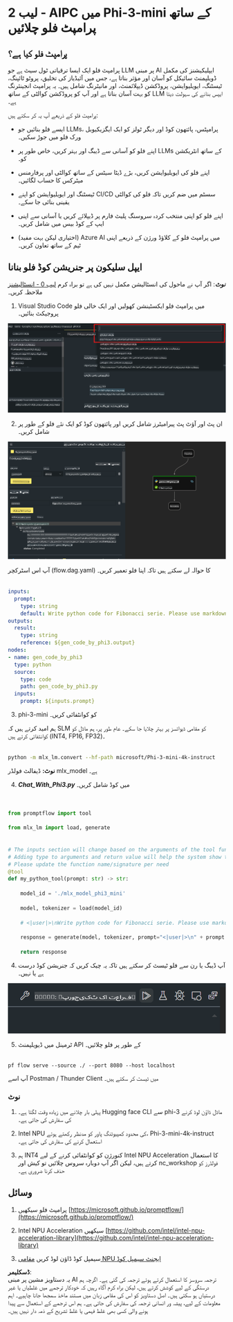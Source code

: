 # **لیب 2 - AIPC میں Phi-3-mini کے ساتھ پرامپٹ فلو چلائیں**

## **پرامپٹ فلو کیا ہے؟**

پرامپٹ فلو ایک ایسا ترقیاتی ٹول سیٹ ہے جو LLM پر مبنی AI ایپلیکیشنز کی مکمل ڈویلپمنٹ سائیکل کو آسان اور مؤثر بناتا ہے، جس میں آئیڈیاز کی تخلیق، پروٹو ٹائپنگ، ٹیسٹنگ، ایویلیوایشن، پروڈکشن ڈیپلائمنٹ، اور مانیٹرنگ شامل ہیں۔ یہ پرامپٹ انجینئرنگ کو بہت آسان بناتا ہے اور آپ کو پروڈکشن کوالٹی کے ساتھ LLM ایپس بنانے کی سہولت دیتا ہے۔

پرامپٹ فلو کے ذریعے آپ یہ کر سکتے ہیں:

- ایسے فلو بنائیں جو LLMs، پرامپٹس، پائتھون کوڈ اور دیگر ٹولز کو ایک ایگزیکیوبل ورک فلو میں جوڑ سکیں۔

- اپنے فلو کو آسانی سے ڈیبگ اور بہتر کریں، خاص طور پر LLMs کے ساتھ انٹریکشن کو۔

- اپنے فلو کی ایویلیوایشن کریں، بڑے ڈیٹا سیٹس کے ساتھ کوالٹی اور پرفارمنس میٹرکس کا حساب لگائیں۔

- ٹیسٹنگ اور ایویلیوایشن کو اپنے CI/CD سسٹم میں ضم کریں تاکہ فلو کی کوالٹی یقینی بنائی جا سکے۔

- اپنے فلو کو اپنی منتخب کردہ سروسنگ پلیٹ فارم پر ڈیپلائے کریں یا آسانی سے اپنی ایپ کے کوڈ بیس میں شامل کریں۔

- (اختیاری لیکن بہت مفید) Azure AI میں پرامپٹ فلو کے کلاؤڈ ورژن کے ذریعے اپنی ٹیم کے ساتھ تعاون کریں۔



## **ایپل سلیکون پر جنریشن کوڈ فلو بنانا**

***نوٹ***: اگر آپ نے ماحول کی انسٹالیشن مکمل نہیں کی ہے تو براہ کرم [لیب 0 - انسٹالیشنز](./01.Installations.md) ملاحظہ کریں۔

1. Visual Studio Code میں پرامپٹ فلو ایکسٹینشن کھولیں اور ایک خالی فلو پروجیکٹ بنائیں۔

![create](../../../../../../../../../translated_images/pf_create.d6172d8277a78a7fa82cd6ff727ed44e037fa78b662f1f62d5963f36d712d229.ur.png)

2. ان پٹ اور آؤٹ پٹ پیرامیٹرز شامل کریں اور پائتھون کوڈ کو ایک نئے فلو کے طور پر شامل کریں۔

![flow](../../../../../../../../../translated_images/pf_flow.d5646a323fb7f444c0b98b4521057a592325c583e7ba18bc31500bc0415e9ef3.ur.png)

آپ اس اسٹرکچر (flow.dag.yaml) کا حوالہ لے سکتے ہیں تاکہ اپنا فلو تعمیر کریں۔

```yaml

inputs:
  prompt:
    type: string
    default: Write python code for Fibonacci serie. Please use markdown as output
outputs:
  result:
    type: string
    reference: ${gen_code_by_phi3.output}
nodes:
- name: gen_code_by_phi3
  type: python
  source:
    type: code
    path: gen_code_by_phi3.py
  inputs:
    prompt: ${inputs.prompt}


```

3. phi-3-mini کو کوانٹفائی کریں۔

ہم امید کرتے ہیں کہ SLM کو مقامی ڈیوائسز پر بہتر چلایا جا سکے۔ عام طور پر، ہم ماڈل کو کوانٹفائی کرتے ہیں (INT4, FP16, FP32)۔

```bash

python -m mlx_lm.convert --hf-path microsoft/Phi-3-mini-4k-instruct

```

**نوٹ:** ڈیفالٹ فولڈر mlx_model ہے۔

4. ***Chat_With_Phi3.py*** میں کوڈ شامل کریں۔

```python


from promptflow import tool

from mlx_lm import load, generate


# The inputs section will change based on the arguments of the tool function, after you save the code
# Adding type to arguments and return value will help the system show the types properly
# Please update the function name/signature per need
@tool
def my_python_tool(prompt: str) -> str:

    model_id = './mlx_model_phi3_mini'

    model, tokenizer = load(model_id)

    # <|user|>\nWrite python code for Fibonacci serie. Please use markdown as output<|end|>\n<|assistant|>

    response = generate(model, tokenizer, prompt="<|user|>\n" + prompt  + "<|end|>\n<|assistant|>", max_tokens=2048, verbose=True)

    return response


```

4. آپ ڈیبگ یا رن سے فلو ٹیسٹ کر سکتے ہیں تاکہ یہ چیک کریں کہ جنریشن کوڈ درست ہے یا نہیں۔

![RUN](../../../../../../../../../translated_images/pf_run.d918637dc00f61e9bdeec37d4cc9646f77d270ac9203bcce13569f3157202b6e.ur.png)

5. ٹرمینل میں ڈیویلپمنٹ API کے طور پر فلو چلائیں۔

```

pf flow serve --source ./ --port 8080 --host localhost   

```

آپ اسے Postman / Thunder Client میں ٹیسٹ کر سکتے ہیں۔


### **نوٹ**

1. پہلی بار چلانے میں زیادہ وقت لگتا ہے۔ Hugging face CLI سے phi-3 ماڈل ڈاؤن لوڈ کرنے کی سفارش کی جاتی ہے۔

2. Intel NPU کی محدود کمپیوٹنگ پاور کو مدنظر رکھتے ہوئے، Phi-3-mini-4k-instruct استعمال کرنے کی سفارش کی جاتی ہے۔

3. ہم INT4 کنورژن کو کوانٹفائی کرنے کے لیے Intel NPU Acceleration کا استعمال کرتے ہیں، لیکن اگر آپ دوبارہ سروس چلائیں تو کیش اور nc_workshop فولڈرز کو حذف کرنا ضروری ہے۔



## **وسائل**

1. پرامپٹ فلو سیکھیں [https://microsoft.github.io/promptflow/](https://microsoft.github.io/promptflow/)

2. Intel NPU Acceleration سیکھیں [https://github.com/intel/intel-npu-acceleration-library](https://github.com/intel/intel-npu-acceleration-library)

3. سیمپل کوڈ ڈاؤن لوڈ کریں [مقامی NPU ایجنٹ سیمپل کوڈ](../../../../../../../../../code/07.Lab/01/AIPC/local-npu-agent)

**ڈسکلیمر**:  
یہ دستاویز مشین پر مبنی AI ترجمہ سروسز کا استعمال کرتے ہوئے ترجمہ کی گئی ہے۔ اگرچہ ہم درستگی کے لیے کوشش کرتے ہیں، لیکن براہ کرم آگاہ رہیں کہ خودکار ترجمے میں غلطیاں یا غیر درستیاں ہو سکتی ہیں۔ اصل دستاویز کو اس کی مقامی زبان میں مستند ماخذ سمجھا جانا چاہیے۔ اہم معلومات کے لیے، پیشہ ور انسانی ترجمہ کی سفارش کی جاتی ہے۔ ہم اس ترجمے کے استعمال سے پیدا ہونے والی کسی بھی غلط فہمی یا غلط تشریح کے ذمہ دار نہیں ہیں۔